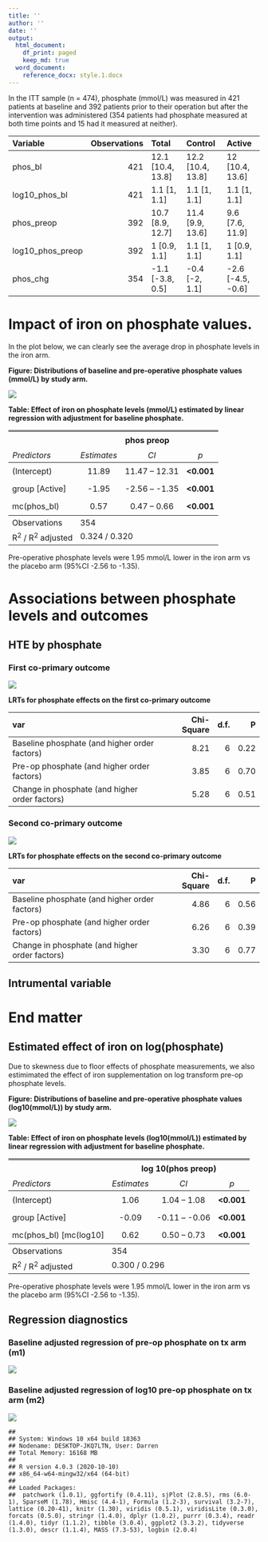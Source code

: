 ```yaml
---
title: ''
author: ''
date: ''
output: 
  html_document:
    df_print: paged
    keep_md: true
  word_document:
    reference_docx: style.1.docx
---
```









In the ITT sample (n = 474), phosphate (mmol/L) was measured in 421 patients at baseline and 392 patients prior to their operation but after the intervention was administered (354 patients had phosphate measured at both time points and 15 had it measured at neither).  


|Variable         | Observations|Total             |Control           |Active            |
|:----------------|------------:|:-----------------|:-----------------|:-----------------|
|phos_bl          |          421|12.1 [10.4, 13.8] |12.2 [10.4, 13.8] |12 [10.4, 13.6]   |
|log10_phos_bl    |          421|1.1 [1, 1.1]      |1.1 [1, 1.1]      |1.1 [1, 1.1]      |
|phos_preop       |          392|10.7 [8.9, 12.7]  |11.4 [9.9, 13.6]  |9.6 [7.6, 11.9]   |
|log10_phos_preop |          392|1 [0.9, 1.1]      |1.1 [1, 1.1]      |1 [0.9, 1.1]      |
|phos_chg         |          354|-1.1 [-3.8, 0.5]  |-0.4 [-2, 1.1]    |-2.6 [-4.5, -0.6] |


# Impact of iron on phosphate values. 

In the plot below, we can clearly see the average drop in phosphate levels in the iron arm. 

**Figure: Distributions of baseline and pre-operative phosphate values (mmol/L) by study arm.**

![](report_04_phosphate_files/figure-html/unnamed-chunk-3-1.png)<!-- -->

**Table: Effect of iron on phosphate levels (mmol/L) estimated by linear regression with adjustment for baseline phosphate.**

<table style="border-collapse:collapse; border:none;">
<tr>
<th style="border-top: double; text-align:center; font-style:normal; font-weight:bold; padding:0.2cm;  text-align:left; ">&nbsp;</th>
<th colspan="3" style="border-top: double; text-align:center; font-style:normal; font-weight:bold; padding:0.2cm; ">phos preop</th>
</tr>
<tr>
<td style=" text-align:center; border-bottom:1px solid; font-style:italic; font-weight:normal;  text-align:left; ">Predictors</td>
<td style=" text-align:center; border-bottom:1px solid; font-style:italic; font-weight:normal;  ">Estimates</td>
<td style=" text-align:center; border-bottom:1px solid; font-style:italic; font-weight:normal;  ">CI</td>
<td style=" text-align:center; border-bottom:1px solid; font-style:italic; font-weight:normal;  ">p</td>
</tr>
<tr>
<td style=" padding:0.2cm; text-align:left; vertical-align:top; text-align:left; ">(Intercept)</td>
<td style=" padding:0.2cm; text-align:left; vertical-align:top; text-align:center;  ">11.89</td>
<td style=" padding:0.2cm; text-align:left; vertical-align:top; text-align:center;  ">11.47&nbsp;&ndash;&nbsp;12.31</td>
<td style=" padding:0.2cm; text-align:left; vertical-align:top; text-align:center;  "><strong>&lt;0.001</td>
</tr>
<tr>
<td style=" padding:0.2cm; text-align:left; vertical-align:top; text-align:left; ">group [Active]</td>
<td style=" padding:0.2cm; text-align:left; vertical-align:top; text-align:center;  ">-1.95</td>
<td style=" padding:0.2cm; text-align:left; vertical-align:top; text-align:center;  ">-2.56&nbsp;&ndash;&nbsp;-1.35</td>
<td style=" padding:0.2cm; text-align:left; vertical-align:top; text-align:center;  "><strong>&lt;0.001</td>
</tr>
<tr>
<td style=" padding:0.2cm; text-align:left; vertical-align:top; text-align:left; ">mc(phos_bl)</td>
<td style=" padding:0.2cm; text-align:left; vertical-align:top; text-align:center;  ">0.57</td>
<td style=" padding:0.2cm; text-align:left; vertical-align:top; text-align:center;  ">0.47&nbsp;&ndash;&nbsp;0.66</td>
<td style=" padding:0.2cm; text-align:left; vertical-align:top; text-align:center;  "><strong>&lt;0.001</td>
</tr>
<tr>
<td style=" padding:0.2cm; text-align:left; vertical-align:top; text-align:left; padding-top:0.1cm; padding-bottom:0.1cm; border-top:1px solid;">Observations</td>
<td style=" padding:0.2cm; text-align:left; vertical-align:top; padding-top:0.1cm; padding-bottom:0.1cm; text-align:left; border-top:1px solid;" colspan="3">354</td>
</tr>
<tr>
<td style=" padding:0.2cm; text-align:left; vertical-align:top; text-align:left; padding-top:0.1cm; padding-bottom:0.1cm;">R<sup>2</sup> / R<sup>2</sup> adjusted</td>
<td style=" padding:0.2cm; text-align:left; vertical-align:top; padding-top:0.1cm; padding-bottom:0.1cm; text-align:left;" colspan="3">0.324 / 0.320</td>
</tr>

</table>

Pre-operative phosphate levels were 1.95 mmol/L lower in the iron arm vs the placebo arm (95%CI -2.56 to -1.35). 


# Associations between phosphate levels and outcomes

## HTE by phosphate

### First co-primary outcome




![](report_04_phosphate_files/figure-html/unnamed-chunk-6-1.png)<!-- -->

**LRTs for phosphate effects on the first co-primary outcome**


|var                                            | Chi-Square| d.f.|    P|
|:----------------------------------------------|----------:|----:|----:|
|Baseline phosphate (and higher order factors)  |       8.21|    6| 0.22|
|Pre-op phosphate (and higher order factors)    |       3.85|    6| 0.70|
|Change in phosphate (and higher order factors) |       5.28|    6| 0.51|
### Second co-primary outcome




![](report_04_phosphate_files/figure-html/unnamed-chunk-9-1.png)<!-- -->

**LRTs for phosphate effects on the second co-primary outcome**


|var                                            | Chi-Square| d.f.|    P|
|:----------------------------------------------|----------:|----:|----:|
|Baseline phosphate (and higher order factors)  |       4.86|    6| 0.56|
|Pre-op phosphate (and higher order factors)    |       6.26|    6| 0.39|
|Change in phosphate (and higher order factors) |       3.30|    6| 0.77|

## Intrumental variable



# End matter

## Estimated effect of iron on log(phosphate)

Due to skewness due to floor effects of phosphate measurements, we also estimimated the effect of iron supplementation on log transform pre-op phosphate levels. 

**Figure: Distributions of baseline and pre-operative phosphate values (log10(mmol/L)) by study arm.**

![](report_04_phosphate_files/figure-html/unnamed-chunk-11-1.png)<!-- -->


**Table: Effect of iron on phosphate levels (log10(mmol/L)) estimated by linear regression with adjustment for baseline phosphate.**

<table style="border-collapse:collapse; border:none;">
<tr>
<th style="border-top: double; text-align:center; font-style:normal; font-weight:bold; padding:0.2cm;  text-align:left; ">&nbsp;</th>
<th colspan="3" style="border-top: double; text-align:center; font-style:normal; font-weight:bold; padding:0.2cm; ">log 10(phos preop)</th>
</tr>
<tr>
<td style=" text-align:center; border-bottom:1px solid; font-style:italic; font-weight:normal;  text-align:left; ">Predictors</td>
<td style=" text-align:center; border-bottom:1px solid; font-style:italic; font-weight:normal;  ">Estimates</td>
<td style=" text-align:center; border-bottom:1px solid; font-style:italic; font-weight:normal;  ">CI</td>
<td style=" text-align:center; border-bottom:1px solid; font-style:italic; font-weight:normal;  ">p</td>
</tr>
<tr>
<td style=" padding:0.2cm; text-align:left; vertical-align:top; text-align:left; ">(Intercept)</td>
<td style=" padding:0.2cm; text-align:left; vertical-align:top; text-align:center;  ">1.06</td>
<td style=" padding:0.2cm; text-align:left; vertical-align:top; text-align:center;  ">1.04&nbsp;&ndash;&nbsp;1.08</td>
<td style=" padding:0.2cm; text-align:left; vertical-align:top; text-align:center;  "><strong>&lt;0.001</td>
</tr>
<tr>
<td style=" padding:0.2cm; text-align:left; vertical-align:top; text-align:left; ">group [Active]</td>
<td style=" padding:0.2cm; text-align:left; vertical-align:top; text-align:center;  ">-0.09</td>
<td style=" padding:0.2cm; text-align:left; vertical-align:top; text-align:center;  ">-0.11&nbsp;&ndash;&nbsp;-0.06</td>
<td style=" padding:0.2cm; text-align:left; vertical-align:top; text-align:center;  "><strong>&lt;0.001</td>
</tr>
<tr>
<td style=" padding:0.2cm; text-align:left; vertical-align:top; text-align:left; ">mc(phos_bl) [mc(log10]</td>
<td style=" padding:0.2cm; text-align:left; vertical-align:top; text-align:center;  ">0.62</td>
<td style=" padding:0.2cm; text-align:left; vertical-align:top; text-align:center;  ">0.50&nbsp;&ndash;&nbsp;0.73</td>
<td style=" padding:0.2cm; text-align:left; vertical-align:top; text-align:center;  "><strong>&lt;0.001</td>
</tr>
<tr>
<td style=" padding:0.2cm; text-align:left; vertical-align:top; text-align:left; padding-top:0.1cm; padding-bottom:0.1cm; border-top:1px solid;">Observations</td>
<td style=" padding:0.2cm; text-align:left; vertical-align:top; padding-top:0.1cm; padding-bottom:0.1cm; text-align:left; border-top:1px solid;" colspan="3">354</td>
</tr>
<tr>
<td style=" padding:0.2cm; text-align:left; vertical-align:top; text-align:left; padding-top:0.1cm; padding-bottom:0.1cm;">R<sup>2</sup> / R<sup>2</sup> adjusted</td>
<td style=" padding:0.2cm; text-align:left; vertical-align:top; padding-top:0.1cm; padding-bottom:0.1cm; text-align:left;" colspan="3">0.300 / 0.296</td>
</tr>

</table>

Pre-operative phosphate levels were 1.95 mmol/L lower in the iron arm vs the placebo arm (95%CI -2.56 to -1.35). 


## Regression diagnostics

### Baseline adjusted regression of pre-op phosphate on tx arm (m1)

![](report_04_phosphate_files/figure-html/unnamed-chunk-13-1.png)<!-- -->

### Baseline adjusted regression of log10 pre-op phosphate on tx arm (m2)

![](report_04_phosphate_files/figure-html/unnamed-chunk-14-1.png)<!-- -->



```
## 
## System: Windows 10 x64 build 18363
## Nodename: DESKTOP-JKQ7LTN, User: Darren
## Total Memory: 16168 MB
## 
## R version 4.0.3 (2020-10-10) 
## x86_64-w64-mingw32/x64 (64-bit) 
## 
## Loaded Packages: 
##  patchwork (1.0.1), ggfortify (0.4.11), sjPlot (2.8.5), rms (6.0-1), SparseM (1.78), Hmisc (4.4-1), Formula (1.2-3), survival (3.2-7), lattice (0.20-41), knitr (1.30), viridis (0.5.1), viridisLite (0.3.0), forcats (0.5.0), stringr (1.4.0), dplyr (1.0.2), purrr (0.3.4), readr (1.4.0), tidyr (1.1.2), tibble (3.0.4), ggplot2 (3.3.2), tidyverse (1.3.0), descr (1.1.4), MASS (7.3-53), logbin (2.0.4)
```


